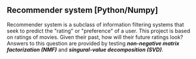 ## **Recommender system [Python/Numpy]**

Recommender system is a subclass of information filtering systems that seek to predict the "rating" or "preference" of a user. This project is based on ratings of movies. Given their past, how will their future ratings look? Answers to this question are provided by testing _**non-negative matrix factorization (NMF)**_ and _**singural-value decomposition (SVD)**_.
